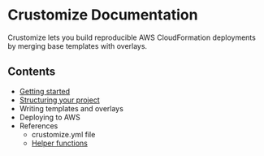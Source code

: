 # Crustomize Documentation

Crustomize lets you build reproducible AWS CloudFormation deployments by merging base templates with overlays.

## Contents

- [Getting started](getting-started.md)
- [Structuring your project](project-structure.md)
- Writing templates and overlays
- Deploying to AWS
- References
  - crustomize.yml file
  - [Helper functions](helpers.md)

